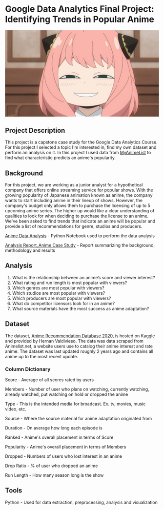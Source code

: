 # Google Data Analytics Final Project: Identifying Trends in Popular Anime 
![Bellabeat Logo](images/anyaface.jpg)

## Project Description

This project is a capstone case study for the Google Data Analytics Course. For this project I selected a topic I'm interested in, find my own dataset and perform an analysis on it. In this project I used data from [MyAnimeList](https://myanimelist.net/) to find what characteristic predicts an anime's popularity. 

## Background
For this project, we are working as a junior analyst for a hypothetical company that offers 
online streaming service for popular shows. With the growing popularity of Japanese animation 
known as anime, the company wants to start including anime in their lineup of shows. However, 
the company's budget only allows them to purchase the licensing of up to 5 upcoming anime 
series. The higher up would like a clear understanding of qualities to look for when deciding to 
purchase the license to an anime. We've been asked to find trends that indicate an anime will be 
popular and provide a list of recommendations for genre, studios and producers. 

[Anime Data Analysis](https://github.com/RK0Gamer/Personal-Projects/blob/main/Identifying%20Trends%20in%20Popular%20Anime/Anime%20Data%20Analysis.ipynb) - Python Notebook used to perform the data analysis

[Analysis Report_Anime Case Study](https://github.com/RK0Gamer/Personal-Projects/blob/main/Identifying%20Trends%20in%20Popular%20Anime/Analysis%20Report_Anime%20Case%20Study.pdf) - Report summarizing the background, methodology and results
## Analysis

1. What is the relationship between an anime’s score and viewer interest? 
2. What rating and run length is most popular with viewers? 
3. Which genres are most popular with viewers? 
4. Which studios are most popular with viewers? 
5. Which producers are most popular with viewers? 
6. What do competitor licensors look for in an anime? 
7. What source materials have the most success as anime adaptation?

## Dataset
The dataset, [Anime Recommendation Database 2020](https://www.kaggle.com/datasets/hernan4444/anime-recommendation-database-2020), is hosted on Kaggle and provided 
by Hernan Valdivieso. The data was data scraped from Animelist.net, a website users use to 
catalog their anime interest and rate anime. The dataset was last updated roughly 2 years ago and contains all anime up to the most recent update. 

### Column Dictionary
Score - Average of all scores rated by users

Members - Number of user who plans on watching, currently watching, already watched, put watching on hold or dropped the anime

Type - This is the intended media for broadcast. Ex. tv, movies, music video, etc.

Source - Where the source material for anime adaptation originated from

Duration - On average how long each episode is

Ranked - Anime's overall placement in terms of Score

Popularity - Anime's overall placement in terms of Members

Dropped - Numbers of users who lost interest in an anime

Drop Ratio - % of user who dropped an anime

Run Length - How many season long is the show

## Tools

Python - Used for data extraction, preprocessing, analysis and visualization

